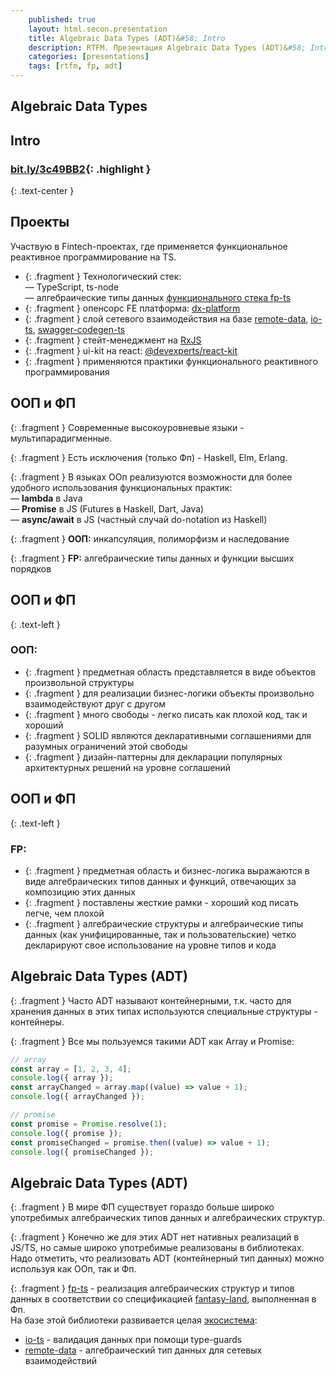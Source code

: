 ```yaml
---
    published: true
    layout: html.secon.presentation
    title: Algebraic Data Types (ADT)&#58; Intro
    description: RTFM. Презентация Algebraic Data Types (ADT)&#58; Intro
    categories: [presentations]
    tags: [rtfm, fp, adt]
---
```


<section markdown="1">

## Algebraic Data Types

# Intro

### [bit.ly/3c49BB2](https://bit.ly/3c49BB2){: .highlight }

{: .text-center }
[<i class="fa fa-2x fa-qrcode"
    title="QR-код страницы"
    data-toggle="modal" data-target="#modal-qr"></i>](#)

</section>

<!-- 01 -------------------------------------------------------------------- -->

<section markdown="1">

## Проекты

Участвую в Fintech-проектах, где применяется функциональное реактивное программирование на TS.

-   {: .fragment }
    Технологический стек:  
    — TypeScript, ts-node  
    — алгебраические типы данных [функционального стека fp-ts][fp-ts-ecosystem]
-   {: .fragment }
    опенсорс FE платформа: [dx-platform]
-   {: .fragment }
    слой сетевого взаимодействия на базе [remote-data], [io-ts], [swagger-codegen-ts]
-   {: .fragment }
    стейт-менеджмент на [RxJS]
-   {: .fragment }
    ui-kit на react: [@devexperts/react-kit]
-   {: .fragment }
    применяются практики функционального реактивного программирования

</section>

<!-- 02 -------------------------------------------------------------------- -->

<section markdown="1">

## ООП и ФП

{: .fragment }
Современные высокоуровневые языки - мультипарадигменные.

{: .fragment }
Есть исключения (только Фп) - Haskell, Elm, Erlang.

{: .fragment }
В языках ООп реализуются возможности для более удобного использования функциональных практик:  
— **lambda** в Java  
— **Promise** в JS (Futures в Haskell, Dart, Java)  
— **async/await** в JS (частный случай do-notation из Haskell)

{: .fragment }
**ООП:** инкапсуляция, полиморфизм и наследование

{: .fragment }
**FP:** алгебраические типы данных и функции высших порядков

</section>

<!-- 03 -------------------------------------------------------------------- -->

<section markdown="1">

## ООП и ФП

{: .text-left }

### OOП:

-   {: .fragment }
    предметная область представляется в виде объектов произвольной структуры
-   {: .fragment }
    для реализации бизнес-логики объекты произвольно взаимодействуют друг с другом
-   {: .fragment }
    много свободы - легко писать как плохой код, так и хороший
-   {: .fragment }
    SOLID являются декларативными соглашениями для разумных ограничений этой свободы
-   {: .fragment }
    дизайн-паттерны для декларации популярных архитектурных решений на уровне соглашений

</section>

<!-- 04 -------------------------------------------------------------------- -->

<section markdown="1">

## ООП и ФП

{: .text-left }

### FP:

-   {: .fragment }
    предметная область и бизнес-логика выражаются в виде алгебраических типов данных и функций, отвечающих за композицию этих данных
-   {: .fragment }
    поставлены жесткие рамки - хороший код писать легче, чем плохой
-   {: .fragment }
    алгебраические структуры и алгебраические типы данных (как унифицированные, так и пользовательские) четко декларируют свое использование на уровне типов и кода

</section>

<!-- 05 -------------------------------------------------------------------- -->

<section markdown="1">

## Algebraic Data Types (ADT)

{: .fragment }
Часто ADT называют контейнерными, т.к. часто для хранения данных в этих типах используются специальные структуры - контейнеры.

{: .fragment }
Все мы пользуемся такими ADT как Array и Promise:

```ts
// array
const array = [1, 2, 3, 4];
console.log({ array });
const arrayChanged = array.map((value) => value + 1);
console.log({ arrayChanged });

// promise
const promise = Promise.resolve(1);
console.log({ promise });
const promiseChanged = promise.then((value) => value + 1);
console.log({ promiseChanged });
```

</section>

<!-- 06 -------------------------------------------------------------------- -->

<section markdown="1">

## Algebraic Data Types (ADT)

{: .fragment }
В мире ФП существует гораздо больше широко употребимых алгебраических типов данных и алгебраических структур.

{: .fragment }
Конечно же для этих ADT нет нативных реализаций в JS/TS, но самые широко употребимые реализованы в библиотеках.
Надо отметить, что реализовать ADT (контейнерный тип данных) можно используя как ООп, так и Фп.

{: .fragment }
[fp-ts] - реализация алгебраических структур и типов данных в соответствии со спецификацией [fantasy-land], выполненная в Фп.  
На базе этой библиотеки развивается целая [экосистема][fp-ts-ecosystem]:

-   [io-ts] - валидация данных при помощи type-guards
-   [remote-data] - алгебраический тип данных для сетевых взаимодействий

</section>

[rxjs]: https://rxjs.dev/guide/overview
[fantasy-land]: https://github.com/fantasyland/fantasy-land
[fp-ts]: https://gcanti.github.io/fp-ts/
[fp-ts-ecosystem]: https://gcanti.github.io/fp-ts/ecosystem/
[io-ts]: ttps://gcanti.github.io/io-ts/
[swagger-codegen-ts]: https://github.com/devexperts/swagger-codegen-ts
[remote-data]: https://github.com/devexperts/remote-data-ts
[most]: https://github.com/mostjs/core
[dx-platform]: https://github.com/devexperts/dx-platform
[@devexperts/react-kit]: https://github.com/devexperts/dx-platform/tree/master/packages/react-kit
